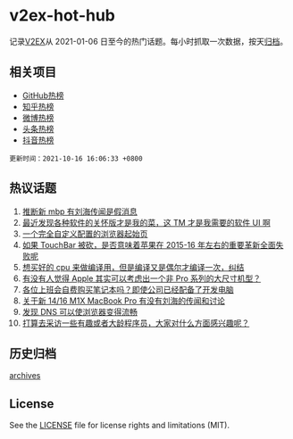 # v2ex-hot-hub

 记录[V2EX](https://www.v2ex.com/)从 2021-01-06 日至今的热门话题。每小时抓取一次数据，按天[归档](archives)。
 
 ## 相关项目

- [GitHub热榜](https://github.com/snaildev/github-hot-hub)
- [知乎热榜](https://github.com/snaildev/zhihu-hot-hub)
- [微博热榜](https://github.com/snaildev/weibo-hot-hub)
- [头条热榜](https://github.com/snaildev/toutiao-hot-hub)
- [抖音热榜](https://github.com/snaildev/douyin-hot-hub)


 `更新时间：2021-10-16 16:06:33 +0800`

## 热议话题

1. [推断新 mbp 有刘海传闻是假消息](https://www.v2ex.com/t/808125)
1. [最近发现各种软件的关怀版才是我的菜，这 TM 才是我需要的软件 UI 啊](https://www.v2ex.com/t/808060)
1. [一个完全自定义配置的浏览器起始页](https://www.v2ex.com/t/808162)
1. [如果 TouchBar 被砍，是否意味着苹果在 2015-16 年左右的重要革新全面失败呢](https://www.v2ex.com/t/808114)
1. [想买好的 cpu 来做编译用，但是编译又是偶尔才编译一次，纠结](https://www.v2ex.com/t/808119)
1. [有没有人觉得 Apple 其实可以考虑出一个非 Pro 系列的大尺寸机型？](https://www.v2ex.com/t/808070)
1. [各位上班会自费购买笔记本吗？即使公司已经配备了开发电脑](https://www.v2ex.com/t/808128)
1. [关于新 14/16 M1X MacBook Pro 有没有刘海的传闻和讨论](https://www.v2ex.com/t/808163)
1. [发现 DNS 可以使浏览器变得流畅](https://www.v2ex.com/t/808076)
1. [打算去采访一些有趣或者大龄程序员，大家对什么方面感兴趣呢？](https://www.v2ex.com/t/808199)

## 历史归档

[archives](archives)

## License

See the [LICENSE](LICENSE) file for license rights and limitations (MIT).
